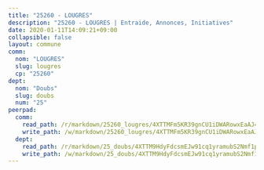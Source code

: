 ```yaml
---
title: "25260 - LOUGRES"
description: "25260 - LOUGRES | Entraide, Annonces, Initiatives"
date: 2020-01-11T14:09:21+09:00
collapsible: false
layout: commune
comm:
  nom: "LOUGRES"
  slug: lougres
  cp: "25260"
dept:
  nom: "Doubs"
  slug: doubs
  num: "25"
peerpad:
  comm:
    read_path: /r/markdown/25260_lougres/4XTTMFm5KR39gnCU1iDWARowxEaAJ48TcZf1cA9NVzmxVpAxv
    write_path: /w/markdown/25260_lougres/4XTTMFm5KR39gnCU1iDWARowxEaAJ48TcZf1cA9NVzmxVpAxv-K3TgUCy6kjCdvbxS6RdVaRLSBXKdjmWYQFHhFD77ZeReyiUUi8zDjsximbAXViTyNniKDF2i9nrcLSz8uTEGKmHmKp4qfzqbG4iqL51JU33U541veHbbmU1hZUi5J3XXeFNGJDeW
  dept:
    read_path: /r/markdown/25_doubs/4XTTM9HdyFdcsmEJw91cq1yramubS2Nmf1ps2s84xcMxY74Zv
    write_path: /w/markdown/25_doubs/4XTTM9HdyFdcsmEJw91cq1yramubS2Nmf1ps2s84xcMxY74Zv-K3TgURza6A4QY75MscA2g52nUX9tjMQaHW9mgBSgyRKNNp3M6gkaXA9iDDtpbSx22mTSZbQLYS1izbwsznz8e9u5BERCmGKxZ379xV2nAaDe1bGyxrjytc7G1EcbGtknRFYQ1Lxp
---
```


